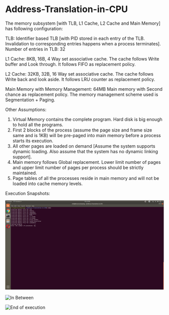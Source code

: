 # Address-Translation-in-CPU

The memory subsystem [with TLB, L1 Cache, L2 Cache and Main Memory] has following configuration:

TLB: Identifier based TLB [with PID stored in each entry of the TLB. Invalidation to corresponding entries happens when a process terminates]. Number of entries in TLB: 32

L1 Cache: 8KB, 16B, 4 Way set associative cache. The cache follows Write buffer and Look through. It follows FIFO as replacement policy.

L2 Cache: 32KB, 32B, 16 Way set associative cache. The cache follows Write back and look aside. It follows LRU counter as replacement policy.

Main Memory with Memory Management: 64MB Main memory with Second chance as replacement policy. The memory management scheme used is Segmentation + Paging.


Other Assumptions: 

1. Virtual Memory contains the complete program. Hard disk is big enough to hold all the programs.
2. First 2 blocks of the process (assume the page size and frame size same and is 1KB) will be pre-paged into main memory before a process starts its execution.
3. All other pages are loaded on demand [Assume the system supports dynamic loading. Also assume that the system has no dynamic linking support].
4. Main memory follows Global replacement. Lower limit number of pages and upper limit number of pages per process should be strictly maintained.
5. Page tables of all the processes reside in main memory and will not be loaded into cache memory levels.


Execution Snapshots:

![Make Command](https://github.com/richidubey/Address-Translation-in-CPU/blob/master/screenshots/1.png?raw=true)

![In Between](https://github.com/richidubey/Address-Translation-in-CPU/tree/master/screenshots/2.png?raw=true)

![End of execution](https://github.com/richidubey/Address-Translation-in-CPU/tree/master/screenshots/3.png?raw=true)
